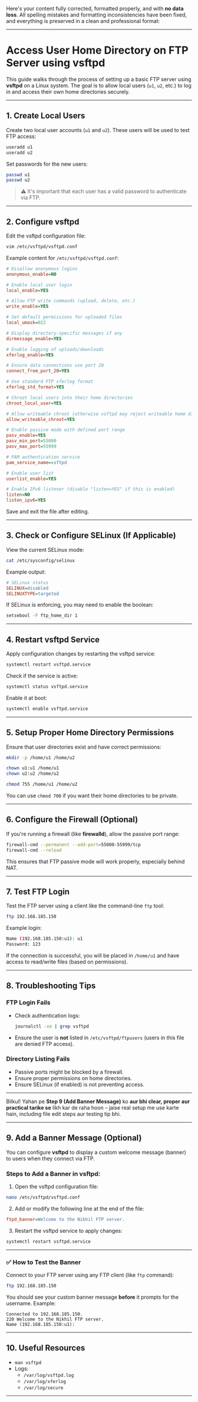 Here's your content fully corrected, formatted properly, and with **no data loss**. All spelling mistakes and formatting inconsistencies have been fixed, and everything is preserved in a clean and professional format:

---

# Access User Home Directory on FTP Server using vsftpd

This guide walks through the process of setting up a basic FTP server using **vsftpd** on a Linux system. The goal is to allow local users (`u1`, `u2`, etc.) to log in and access their own home directories securely.

---

## 1. Create Local Users

Create two local user accounts (`u1` and `u2`). These users will be used to test FTP access:

```bash
useradd u1
useradd u2
```

Set passwords for the new users:

```bash
passwd u1
passwd u2
```

> ⚠️ It's important that each user has a valid password to authenticate via FTP.

---

## 2. Configure vsftpd

Edit the vsftpd configuration file:

```bash
vim /etc/vsftpd/vsftpd.conf
```

Example content for `/etc/vsftpd/vsftpd.conf`:

```ini
# Disallow anonymous logins
anonymous_enable=NO

# Enable local user login
local_enable=YES

# Allow FTP write commands (upload, delete, etc.)
write_enable=YES

# Set default permissions for uploaded files
local_umask=022

# Display directory-specific messages if any
dirmessage_enable=YES

# Enable logging of uploads/downloads
xferlog_enable=YES

# Ensure data connections use port 20
connect_from_port_20=YES

# Use standard FTP xferlog format
xferlog_std_format=YES

# Chroot local users into their home directories
chroot_local_user=YES

# Allow writeable chroot (otherwise vsftpd may reject writeable home dirs)
allow_writeable_chroot=YES

# Enable passive mode with defined port range
pasv_enable=YES
pasv_min_port=55000
pasv_max_port=55999

# PAM authentication service
pam_service_name=vsftpd

# Enable user list
userlist_enable=YES

# Enable IPv6 listener (disable "listen=YES" if this is enabled)
listen=NO
listen_ipv6=YES
```

Save and exit the file after editing.

---

## 3. Check or Configure SELinux (If Applicable)

View the current SELinux mode:

```bash
cat /etc/sysconfig/selinux
```

Example output:

```ini
# SELinux status
SELINUX=disabled
SELINUXTYPE=targeted
```

If SELinux is enforcing, you may need to enable the boolean:

```bash
setsebool -P ftp_home_dir 1
```

---

## 4. Restart vsftpd Service

Apply configuration changes by restarting the vsftpd service:

```bash
systemctl restart vsftpd.service
```

Check if the service is active:

```bash
systemctl status vsftpd.service
```

Enable it at boot:

```bash
systemctl enable vsftpd.service
```

---

## 5. Setup Proper Home Directory Permissions

Ensure that user directories exist and have correct permissions:

```bash
mkdir -p /home/u1 /home/u2

chown u1:u1 /home/u1
chown u2:u2 /home/u2

chmod 755 /home/u1 /home/u2
```

You can use `chmod 700` if you want their home directories to be private.

---

## 6. Configure the Firewall (Optional)

If you're running a firewall (like **firewalld**), allow the passive port range:

```bash
firewall-cmd --permanent --add-port=55000-55999/tcp
firewall-cmd --reload
```

This ensures that FTP passive mode will work properly, especially behind NAT.

---

## 7. Test FTP Login

Test the FTP server using a client like the command-line `ftp` tool:

```bash
ftp 192.168.185.150
```

Example login:

```bash
Name (192.168.185.150:u1): u1
Password: 123
```

If the connection is successful, you will be placed in `/home/u1` and have access to read/write files (based on permissions).

---

## 8. Troubleshooting Tips

### FTP Login Fails

- Check authentication logs:

  ```bash
  journalctl -xe | grep vsftpd
  ```

- Ensure the user is **not** listed in `/etc/vsftpd/ftpusers` (users in this file are denied FTP access).

### Directory Listing Fails

- Passive ports might be blocked by a firewall.
- Ensure proper permissions on home directories.
- Ensure SELinux (if enabled) is not preventing access.

---

Bilkul! Yahan pe **Step 9 (Add Banner Message)** ko **aur bhi clear, proper aur practical tarike se** likh kar de raha hoon – jaise real setup me use karte hain, including file edit steps aur testing tip bhi.

---

## 9. Add a Banner Message (Optional)

You can configure **vsftpd** to display a custom welcome message (banner) to users when they connect via FTP.

### Steps to Add a Banner in vsftpd:

1. Open the vsftpd configuration file:

```bash
nano /etc/vsftpd/vsftpd.conf
```

2. Add or modify the following line at the end of the file:

```ini
ftpd_banner=Welcome to the Nikhil FTP server.
```

3. Restart the vsftpd service to apply changes:

```bash
systemctl restart vsftpd.service
```

---

### ✅ How to Test the Banner

Connect to your FTP server using any FTP client (like `ftp` command):

```bash
ftp 192.168.185.150
```

You should see your custom banner message **before** it prompts for the username. Example:

```text
Connected to 192.168.185.150.
220 Welcome to the Nikhil FTP server.
Name (192.168.185.150:u1):
```

---

## 10. Useful Resources

- `man vsftpd`
- Logs:
  - `/var/log/vsftpd.log`
  - `/var/log/xferlog`
  - `/var/log/secure`

---
